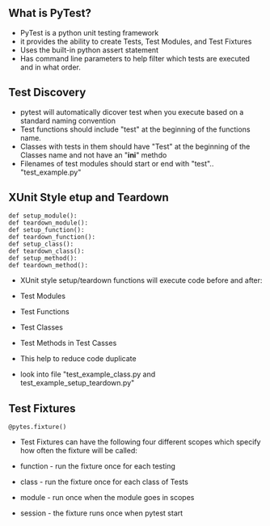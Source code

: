 ## What is PyTest?

* PyTest is a python unit testing framework
* it provides the ability to create Tests, Test Modules, and Test Fixtures
* Uses the built-in python assert statement
* Has command line parameters to help filter which tests are executed and in what order.

## Test Discovery

* pytest will automatically dicover test when you execute based on a standard naming convention
* Test functions should include "test" at the beginning of the functions name.
* Classes with tests in them should have "Test" at the beginning of the Classes name and not 
have an "__ini__" methdo
* Filenames of test modules should start or end with "test".. "test_example.py"


## XUnit Style etup and Teardown
```
def setup_module():
def teardown_module():
def setup_function():
def teardown_function():
def setup_class():
def teardown_class():
def setup_method():
def teardown_method():
```

* XUnit style setup/teardown functions will execute code before and after:
* Test Modules
* Test Functions
* Test Classes
* Test Methods in Test Casses

* This help to reduce code duplicate
* look into file "test_example_class.py and test_example_setup_teardown.py"

## Test Fixtures
```
@pytes.fixture()
```

* Test Fixtures can have the following four different scopes which specify how often the fixture will be called:

* function - run the fixture once for each testing
* class - run the fixture once for each class of Tests
* module - run once when the module goes in scopes
* session - the fixture runs once when pytest start
